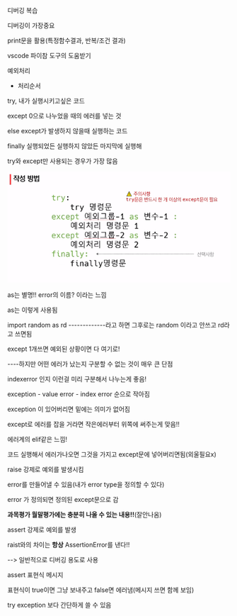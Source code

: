 디버깅 복습

디버깅이 가장중요 



print문을 활용(특정함수결과, 반복/조건 결과)

vscode 파이참 도구의 도움받기



예외처리

* 처리순서

try, 내가 실행시키고싶은 코드 

except 0으로 나누었을 때의 에러를 넣는 것

else    except가 발생하지 않을때 실행하는 코드

finally 실행되었든 실행하지 않았든 마지막에 실행해



try와 except만 사용되는 경우가 가장 많음

![image-20220125153855378](%EB%94%94%EB%B2%84%EA%B9%85%20%EB%B3%B5%EC%8A%B5.assets/image-20220125153855378.png)

as는 별명!!   error의 이름? 이라는 느낌

as는 이렇게 사용됨

import random as rd          -------------라고 하면 그후로는 random 이라고 안쓰고 rd라고 쓰면됨



except 1개쓰면 예외된 상황이면 다 여기로!

----하지만 어떤 에러가 났는지 구분할 수 없는 것이 매우 큰 단점

indexerror 인지 이런걸 미리 구분해서 나누는게 좋음!

exception - value error - index error 순으로 작아짐

exception 이 있어버리면 밑에는 의미가 없어짐

except로 에러를 잡을 거라면 작은에러부터 위쪽에 써주는게 맞음!!

에러계의 elif같은 느낌!

코드 실행해서 에러가나오면 그것을 가지고 except문에 넣어버리면됨(외울필요x)



raise   강제로 예외를 발생시킴

error를 만들어낼 수 있음(내가 error type을 정의할 수 있다)

error 가 정의되면 정의된 except문으로 감

**과목평가 월말평가에는 충분히 나올 수 있는 내용!!**(잘안나옴)



assert 강제로 예외를 발생

raist와의 차이는 **항상** AssertionError를 낸다!!

--> 일반적으로 디버깅 용도로 사용

assert  표현식 메시지

표현식이 true이면 그냥 보내주고 false면 에러냄(메시지 쓰면 함께 보임)

try exception 보다 간단하게 쓸 수 있음

